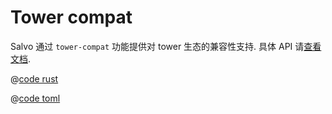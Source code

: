 # Tower compat

Salvo 通过 `tower-compat` 功能提供对 tower 生态的兼容性支持. 具体 API 请[查看文档](https://docs.rs/salvo_extra/latest/salvo_extra/tower_compat/index.html).

<CodeGroup>
<CodeGroupItem title="main.rs" active>

@[code rust](../../../../codes/with-tower/src/main.rs)

</CodeGroupItem>
<CodeGroupItem title="Cargo.toml">

@[code toml](../../../../codes/with-tower/Cargo.toml)

</CodeGroupItem>
</CodeGroup>